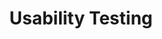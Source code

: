 ---
# This topic lives at
# https://digital.gov/topics/usability-testing

slug: "usability-testing"

# Topic Title
title: "Usability Testing"

# description — keep it short and clear
summary: ""


# Weight
weight: 1

# For more information on managing topics,
# see https://github.com/GSA/digitalgov.gov/wiki
---